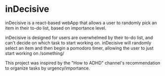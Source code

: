 # inDecisive

inDecisive is a react-based webApp that allows a user to randomly pick an item in their to-do list, based on importance level. 

inDecisive is designed for users are overwhelmed by their to-do list, and can't decide on which task to start working on. inDecisive will randomly select an item and then begin a pomodoro timer, allowing the user to just start working on /something/

This project was inspired by the "How to ADHD" channel's recommendation to organize tasks by urgency/importance. 